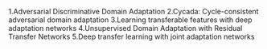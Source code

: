 1.Adversarial Discriminative Domain Adaptation
2.Cycada: Cycle-consistent adversarial domain adaptation
3.Learning transferable features with deep adaptation networks
4.Unsupervised Domain Adaptation with Residual Transfer Networks
5.Deep transfer learning with joint adaptation networks
